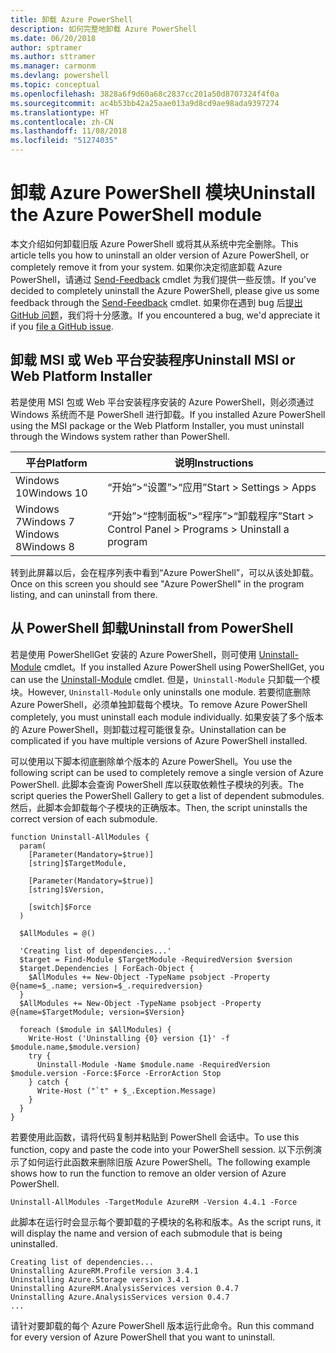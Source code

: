 ```yaml
---
title: 卸载 Azure PowerShell
description: 如何完整地卸载 Azure PowerShell
ms.date: 06/20/2018
author: sptramer
ms.author: sttramer
ms.manager: carmonm
ms.devlang: powershell
ms.topic: conceptual
ms.openlocfilehash: 3828a6f9d60a68c2837cc201a50d8707324f4f0a
ms.sourcegitcommit: ac4b53bb42a25aae013a9d8cd9ae98ada9397274
ms.translationtype: HT
ms.contentlocale: zh-CN
ms.lasthandoff: 11/08/2018
ms.locfileid: "51274035"
---
```

# <a name="uninstall-the-azure-powershell-module"></a><span data-ttu-id="9a095-103">卸载 Azure PowerShell 模块</span><span class="sxs-lookup"><span data-stu-id="9a095-103">Uninstall the Azure PowerShell module</span></span>

<span data-ttu-id="9a095-104">本文介绍如何卸载旧版 Azure PowerShell 或将其从系统中完全删除。</span><span class="sxs-lookup"><span data-stu-id="9a095-104">This article tells you how to uninstall an older version of Azure PowerShell, or completely remove it from your system.</span></span> <span data-ttu-id="9a095-105">如果你决定彻底卸载 Azure PowerShell，请通过 [Send-Feedback](/powershell/module/azurerm.profile/send-feedback) cmdlet 为我们提供一些反馈。</span><span class="sxs-lookup"><span data-stu-id="9a095-105">If you've decided to completely uninstall the Azure PowerShell, please give us some feedback through the [Send-Feedback](/powershell/module/azurerm.profile/send-feedback) cmdlet.</span></span>
<span data-ttu-id="9a095-106">如果你在遇到 bug 后[提出 GitHub 问题](https://github.com/azure/azure-powershell/issues)，我们将十分感激。</span><span class="sxs-lookup"><span data-stu-id="9a095-106">If you encountered a bug, we'd appreciate it if you [file a GitHub issue](https://github.com/azure/azure-powershell/issues).</span></span>

## <a name="uninstall-msi-or-web-platform-installer"></a><span data-ttu-id="9a095-107">卸载 MSI 或 Web 平台安装程序</span><span class="sxs-lookup"><span data-stu-id="9a095-107">Uninstall MSI or Web Platform Installer</span></span>

<span data-ttu-id="9a095-108">若是使用 MSI 包或 Web 平台安装程序安装的 Azure PowerShell，则必须通过 Windows 系统而不是 PowerShell 进行卸载。</span><span class="sxs-lookup"><span data-stu-id="9a095-108">If you installed Azure PowerShell using the MSI package or the Web Platform Installer, you must uninstall through the Windows system rather than PowerShell.</span></span>

| <span data-ttu-id="9a095-109">平台</span><span class="sxs-lookup"><span data-stu-id="9a095-109">Platform</span></span> | <span data-ttu-id="9a095-110">说明</span><span class="sxs-lookup"><span data-stu-id="9a095-110">Instructions</span></span> |
|----------|--------------|
| <span data-ttu-id="9a095-111">Windows 10</span><span class="sxs-lookup"><span data-stu-id="9a095-111">Windows 10</span></span> | <span data-ttu-id="9a095-112">“开始”>“设置”>“应用”</span><span class="sxs-lookup"><span data-stu-id="9a095-112">Start > Settings > Apps</span></span> |
| <span data-ttu-id="9a095-113">Windows 7</span><span class="sxs-lookup"><span data-stu-id="9a095-113">Windows 7</span></span> </br><span data-ttu-id="9a095-114">Windows 8</span><span class="sxs-lookup"><span data-stu-id="9a095-114">Windows 8</span></span> | <span data-ttu-id="9a095-115">“开始”>“控制面板”>“程序”>“卸载程序”</span><span class="sxs-lookup"><span data-stu-id="9a095-115">Start > Control Panel > Programs > Uninstall a program</span></span> |

<span data-ttu-id="9a095-116">转到此屏幕以后，会在程序列表中看到“Azure PowerShell”，可以从该处卸载。</span><span class="sxs-lookup"><span data-stu-id="9a095-116">Once on this screen you should see "Azure PowerShell" in the program listing, and can uninstall from there.</span></span>

## <a name="uninstall-from-powershell"></a><span data-ttu-id="9a095-117">从 PowerShell 卸载</span><span class="sxs-lookup"><span data-stu-id="9a095-117">Uninstall from PowerShell</span></span>

<span data-ttu-id="9a095-118">若是使用 PowerShellGet 安装的 Azure PowerShell，则可使用 [Uninstall-Module](/powershell/module/powershellget/uninstall-module) cmdlet。</span><span class="sxs-lookup"><span data-stu-id="9a095-118">If you installed Azure PowerShell using PowerShellGet, you can use the [Uninstall-Module](/powershell/module/powershellget/uninstall-module) cmdlet.</span></span> <span data-ttu-id="9a095-119">但是，`Uninstall-Module` 只卸载一个模块。</span><span class="sxs-lookup"><span data-stu-id="9a095-119">However, `Uninstall-Module` only uninstalls one module.</span></span> <span data-ttu-id="9a095-120">若要彻底删除 Azure PowerShell，必须单独卸载每个模块。</span><span class="sxs-lookup"><span data-stu-id="9a095-120">To remove Azure PowerShell completely, you must uninstall each module individually.</span></span> <span data-ttu-id="9a095-121">如果安装了多个版本的 Azure PowerShell，则卸载过程可能很复杂。</span><span class="sxs-lookup"><span data-stu-id="9a095-121">Uninstallation can be complicated if you have multiple versions of Azure PowerShell installed.</span></span>

<span data-ttu-id="9a095-122">可以使用以下脚本彻底删除单个版本的 Azure PowerShell。</span><span class="sxs-lookup"><span data-stu-id="9a095-122">You use the following script can be used to completely remove a single version of Azure PowerShell.</span></span> <span data-ttu-id="9a095-123">此脚本会查询 PowerShell 库以获取依赖性子模块的列表。</span><span class="sxs-lookup"><span data-stu-id="9a095-123">The script queries the PowerShell Gallery to get a list of dependent submodules.</span></span> <span data-ttu-id="9a095-124">然后，此脚本会卸载每个子模块的正确版本。</span><span class="sxs-lookup"><span data-stu-id="9a095-124">Then, the script uninstalls the correct version of each submodule.</span></span>

```powershell-interactive
function Uninstall-AllModules {
  param(
    [Parameter(Mandatory=$true)]
    [string]$TargetModule,

    [Parameter(Mandatory=$true)]
    [string]$Version,

    [switch]$Force
  )

  $AllModules = @()

  'Creating list of dependencies...'
  $target = Find-Module $TargetModule -RequiredVersion $version
  $target.Dependencies | ForEach-Object {
    $AllModules += New-Object -TypeName psobject -Property @{name=$_.name; version=$_.requiredversion}
  }
  $AllModules += New-Object -TypeName psobject -Property @{name=$TargetModule; version=$Version}

  foreach ($module in $AllModules) {
    Write-Host ('Uninstalling {0} version {1}' -f $module.name,$module.version)
    try {
      Uninstall-Module -Name $module.name -RequiredVersion $module.version -Force:$Force -ErrorAction Stop
    } catch {
      Write-Host ("`t" + $_.Exception.Message)
    }
  }
}
```

<span data-ttu-id="9a095-125">若要使用此函数，请将代码复制并粘贴到 PowerShell 会话中。</span><span class="sxs-lookup"><span data-stu-id="9a095-125">To use this function, copy and paste the code into your PowerShell session.</span></span> <span data-ttu-id="9a095-126">以下示例演示了如何运行此函数来删除旧版 Azure PowerShell。</span><span class="sxs-lookup"><span data-stu-id="9a095-126">The following example shows how to run the function to remove an older version of Azure PowerShell.</span></span>

```powershell-interactive
Uninstall-AllModules -TargetModule AzureRM -Version 4.4.1 -Force
```

<span data-ttu-id="9a095-127">此脚本在运行时会显示每个要卸载的子模块的名称和版本。</span><span class="sxs-lookup"><span data-stu-id="9a095-127">As the script runs, it will display the name and version of each submodule that is being uninstalled.</span></span>

```output
Creating list of dependencies...
Uninstalling AzureRM.Profile version 3.4.1
Uninstalling Azure.Storage version 3.4.1
Uninstalling AzureRM.AnalysisServices version 0.4.7
Uninstalling Azure.AnalysisServices version 0.4.7
...
```

<span data-ttu-id="9a095-128">请针对要卸载的每个 Azure PowerShell 版本运行此命令。</span><span class="sxs-lookup"><span data-stu-id="9a095-128">Run this command for every version of Azure PowerShell that you want to uninstall.</span></span>